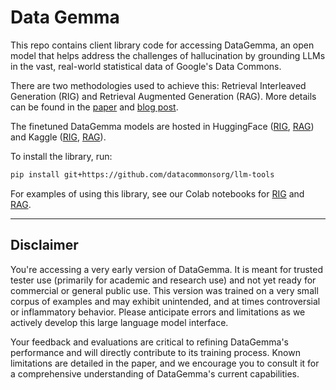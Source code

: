 # Data Gemma

This repo contains client library code for accessing DataGemma, an
open model that helps address the challenges of hallucination by grounding LLMs
in the vast, real-world statistical data of Google's Data Commons.

There are two methodologies used to achieve this: Retrieval Interleaved Generation
(RIG) and Retrieval Augmented Generation (RAG). More details can be found in the
[paper](https://datacommons.org/link/DataGemmaPaper) and [blog post](https://research.google/blog/grounding-ai-in-reality-with-a-little-help-from-data-commons/).

The finetuned DataGemma models are hosted in HuggingFace
([RIG](https://huggingface.co/google/datagemma-rig-27b-it),
[RAG](https://huggingface.co/google/datagemma-rag-27b-it)) and Kaggle
([RIG](https://www.kaggle.com/models/google/datagemma-rig),
[RAG](https://www.kaggle.com/models/google/datagemma-rag)).

To install the library, run:

```bash
pip install git+https://github.com/datacommonsorg/llm-tools
```

For examples of using this library, see our Colab notebooks for [RIG](https://github.com/datacommonsorg/llm-tools/blob/main/notebooks/data_gemma_rig.ipynb)
and
[RAG](https://github.com/datacommonsorg/llm-tools/blob/main/notebooks/data_gemma_rag.ipynb).

----------
Disclaimer
----------
You're accessing a very early version of DataGemma. It is meant for trusted tester use (primarily for academic and research use) and not yet ready for commercial or general public use. This version was trained on a very small corpus of examples and may exhibit unintended, and at times controversial or inflammatory behavior. Please anticipate errors and limitations as we actively develop this large language model interface.

Your feedback and evaluations are critical to refining DataGemma's performance and will directly contribute to its training process. Known limitations are detailed in the paper, and we encourage you to consult it for a comprehensive understanding of DataGemma's current capabilities.
